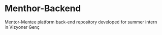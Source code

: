 # Menthor-Backend
Mentor-Mentee platform back-end repository developed for summer intern in Vizyoner Genç
